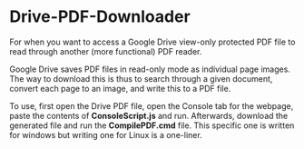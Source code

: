 # Drive-PDF-Downloader
For when you want to access a Google Drive view-only protected PDF file to read through another (more functional) PDF reader. 

Google Drive saves PDF files in read-only mode as individual page images. The way to download this is thus to search through 
a given document, convert each page to an image, and write this to a PDF file. 

To use, first open the Drive PDF file, open the Console tab for the webpage, paste the contents of **ConsoleScript.js** and run. 
Afterwards, download the generated file and run the **CompilePDF.cmd** file. This specific one is written for windows but writing
one for Linux is a one-liner. 

